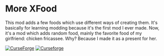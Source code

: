 # More XFood
This mod adds a few foods which use different ways of creating them. It's basically for learning modding because it's the first mod I ever made. 
Now, it's a mod which adds random food, mainly the favorite food of my girlfriend: chicken fricassee. Why? Because I made it as a present for her.

[![CurseForge](http://cf.way2muchnoise.eu/full_283021_downloads.svg)](https://www.curseforge.com/minecraft/mc-mods/morexfood)
[![Curseforge](http://cf.way2muchnoise.eu/versions/For%20MC_283021_all.svg)](https://www.curseforge.com/minecraft/mc-mods/morexfood)
